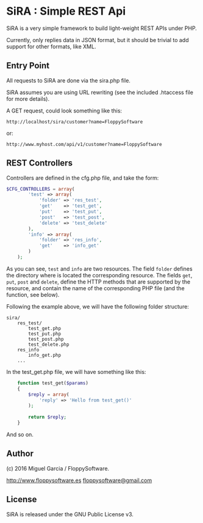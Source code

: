 SiRA : Simple REST Api
======================

SiRA is a very simple framework to build light-weight REST APIs under PHP.

Currently, only replies data in JSON format, but it should be trivial to add support for other formats, like XML.


Entry Point
-----------

All requests to SiRA are done via the sira.php file.

SiRA assumes you are using URL rewriting (see the included .htaccess file for more details).

A GET request, could look something like this:

`http://localhost/sira/customer?name=FloppySoftware`

or:

`http://www.myhost.com/api/v1/customer?name=FloppySoftware`


REST Controllers
----------------

Controllers are defined in the cfg.php file, and take the form:

```php
$CFG_CONTROLLERS = array(
		'test' => array(
			'folder' => 'res_test',
			'get'    => 'test_get',
			'put'    => 'test_put',
			'post'   => 'test_post',
			'delete' => 'test_delete'
		),
		'info' => array(
			'folder' => 'res_info',
			'get'    => 'info_get'
		)
	);
```

As you can see, `test` and `info` are two resources. The field `folder` defines the directory
where is located the corresponding resource. The fields `get`, `put`, `post` and
`delete`, define the HTTP methods that are supported by the resource, and contain the name of the
corresponding PHP file (and the function, see below).

Following the example above, we will have the following folder structure:

```
sira/
	res_test/
		test_get.php
		test_put.php
		test_post.php
		test_delete.php
	res_info
		info_get.php
	...
```

In the test_get.php file, we will have something like this:

```php
	function test_get($params)
	{
		$reply = array(
			'reply' => 'Hello from test_get()'
		);
		
		return $reply;
	}
```

And so on.


Author
------

(c) 2016 Miguel Garcia / FloppySoftware.

http://www.floppysoftware.es
floppysoftware@gmail.com


License
-------

SiRA is released under the GNU Public License v3.
